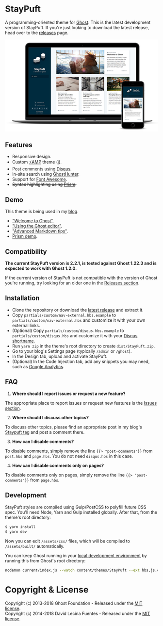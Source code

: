 # StayPuft

A programming-oriented theme for [Ghost](https://github.com/TryGhost/Ghost). This is the latest development version of StayPuft. If you're just looking to download the latest release, head over to the [releases](https://github.com/dlecina/StayPuft/releases) page.

![screenshot-mockup](/assets/screenshots/screenshot-mockup.png?raw=true)

## Features

* Responsive design.
* Custom [⚡AMP](https://blog.ghost.org/custom-amp-themes/) theme ([ℹ️](https://themes.ghost.org/docs/amp)).
* Post comments using [Disqus](http://disqus.com/).
* In-site search using [GhostHunter](https://github.com/i11ume/ghostHunter).
* Support for [Font Awesome](https://github.com/FortAwesome/Font-Awesome).
* ~~Syntax highlighting using [Prism](https://github.com/LeaVerou/prism/).~~

## Demo

This theme is being used in my [blog](http://davidlecina.com/).

*  ["Welcome to Ghost"](http://davidlecina.com/blog/welcome-to-ghost/).
*  ["Using the Ghost editor"](http://davidlecina.com/blog/the-editor/).
*  ["Advanced Markdown tips"](http://davidlecina.com/blog/advanced-markdown/).
*  [Prism demo](http://davidlecina.com/blog/prism-demo/).

## Compatibility

**The current StayPuft version is 2.2.1, is tested against Ghost 1.22.3 and is expected to work with Ghost 1.2.0.**

If the current version of StayPuft is not compatible with the version of Ghost you're running, try looking for an older one in the [Releases section](https://github.com/dlecina/StayPuft/releases).

## Installation

* Clone the repository or download the [latest release](https://github.com/dlecina/StayPuft/releases/latest) and extract it.
* Copy `partials/custom/nav-external.hbs.example` to `partials/custom/nav-external.hbs` and customize it with your own external links.
* (Optional) Copy `partials/custom/disqus.hbs.example` to `partials/custom/disqus.hbs` and customize it with your [Disqus shortname](https://help.disqus.com/installation/whats-a-shortname).
* Run `yarn zip` in the theme's root directory to create `dist/StayPuft.zip`.
* Go to your blog's Settings page (typically `/admin` or `/ghost`).
* In the Design tab, upload and activate StayPuft.
* (Optional) In the Code Injection tab, add any snippets you may need, such as [Google Analytics](https://help.ghost.org/article/16-google-analytics).

## FAQ

1. **Where should I report issues or request a new feature?**

  The appropriate place to report issues or request new features is the [Issues section](https://github.com/dlecina/StayPuft/issues).

2. **Where should I discuss other topics?**

  To discuss other topics, please find an appropriate post in my blog's [Staypuft tag](http://davidlecina.com/blog/tag/staypuft/) and post a comment there.

3. **How can I disable comments?**

  To disable comments, simply remove the line `{{> "post-comments"}}` from `post.hbs` and `page.hbs`. You do not need `disqus.hbs` in this case.

4. **How can I disable comments only on pages?**

  To disable comments only on pages, simply remove the line `{{> "post-comments"}}` from `page.hbs`.

## Development

StayPuft styles are compiled using Gulp/PostCSS to polyfill future CSS spec. You'll need Node, Yarn and Gulp installed globally. After that, from the theme's root directory:

```bash
$ yarn install
$ yarn dev
```

Now you can edit `/assets/css/` files, which will be compiled to `/assets/built/` automatically.

You can keep Ghost running in your [local development environment](https://docs.ghost.org/docs/install-local) by running this from Ghost's root directory:

```bash
nodemon current/index.js --watch content/themes/StayPuft --ext hbs,js,css
```

# Copyright & License

Copyright (c) 2013-2018 Ghost Foundation - Released under the [MIT license](LICENSE).  
Copyright (c) 2014-2018 David Lecina Fuentes - Released under the [MIT license](LICENSE).  
